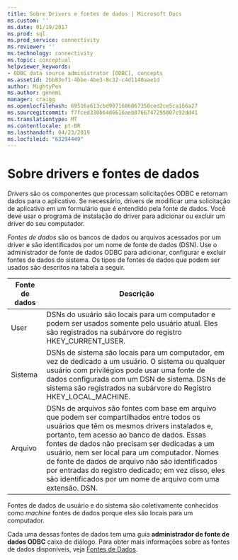 ```yaml
---
title: Sobre Drivers e fontes de dados | Microsoft Docs
ms.custom: ''
ms.date: 01/19/2017
ms.prod: sql
ms.prod_service: connectivity
ms.reviewer: ''
ms.technology: connectivity
ms.topic: conceptual
helpviewer_keywords:
- ODBC data source administrator [ODBC], concepts
ms.assetid: 2bb83ef1-4bbe-4be3-8c32-c4d1140aae1d
author: MightyPen
ms.author: genemi
manager: craigg
ms.openlocfilehash: 69516a613cbd9071686067350ced2ce5ca166a27
ms.sourcegitcommit: f7fced330b64d6616aeb8766747295807c92dd41
ms.translationtype: MT
ms.contentlocale: pt-BR
ms.lasthandoff: 04/23/2019
ms.locfileid: "63294449"
---
```

# <a name="about-drivers-and-data-sources"></a>Sobre drivers e fontes de dados
*Drivers* são os componentes que processam solicitações ODBC e retornam dados para o aplicativo. Se necessário, drivers de modificar uma solicitação de aplicativo em um formulário que é entendido pela fonte de dados. Você deve usar o programa de instalação do driver para adicionar ou excluir um driver do seu computador.  
  
 *Fontes de dados* são os bancos de dados ou arquivos acessados por um driver e são identificados por um nome de fonte de dados (DSN). Use o administrador de fonte de dados ODBC para adicionar, configurar e excluir fontes de dados do sistema. Os tipos de fontes de dados que podem ser usados são descritos na tabela a seguir.  
  
|Fonte de dados|Descrição|  
|-----------------|-----------------|  
|User|DSNs do usuário são locais para um computador e podem ser usados somente pelo usuário atual. Eles são registrados na subárvore do registro HKEY_CURRENT_USER.|  
|Sistema|DSNs de sistema são locais para um computador, em vez de dedicado a um usuário. O sistema ou qualquer usuário com privilégios pode usar uma fonte de dados configurada com um DSN de sistema. DSNs de sistema são registrados na subárvore do Registro HKEY_LOCAL_MACHINE.|  
|Arquivo|DSNs de arquivos são fontes com base em arquivo que podem ser compartilhados entre todos os usuários que têm os mesmos drivers instalados e, portanto, tem acesso ao banco de dados. Essas fontes de dados não precisam ser dedicadas a um usuário, nem ser local para um computador. Nomes de fonte de dados de arquivo não são identificados por entradas do registro dedicado; em vez disso, eles são identificados por um nome de arquivo com uma extensão. DSN.|  
  
 Fontes de dados de usuário e do sistema são coletivamente conhecidos como *machine* fontes de dados porque eles são locais para um computador.  
  
 Cada uma dessas fontes de dados tem uma guia **administrador de fonte de dados ODBC** caixa de diálogo. Para obter mais informações sobre as fontes de dados disponíveis, veja [Fontes de Dados](../../odbc/reference/data-sources.md).
